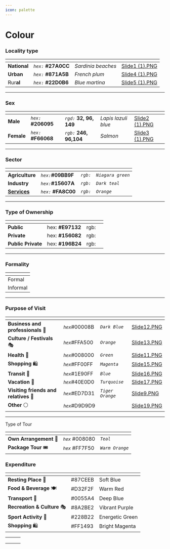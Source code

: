 ```yaml
---
icon: palette
---
```


# Colour

### Locality type

<table data-view="cards" data-full-width="true"><thead><tr><th></th><th></th><th></th><th data-hidden data-card-cover data-type="files"></th></tr></thead><tbody><tr><td><strong>National</strong></td><td><em><code>hex:</code></em> <strong>#27A0CC</strong></td><td><em>Sardinia beaches</em></td><td><a href="../.gitbook/assets/Slide1 (1).PNG">Slide1 (1).PNG</a></td></tr><tr><td><strong>Urban</strong></td><td><em><code>hex:</code></em> <strong>#871A5B</strong></td><td><em>French plum</em></td><td><a href="../.gitbook/assets/Slide4 (1).PNG">Slide4 (1).PNG</a></td></tr><tr><td>Rur<strong>al</strong></td><td><em><code>hex:</code></em> <strong>#22D0B6</strong></td><td><em>Blue martina</em></td><td><a href="../.gitbook/assets/Slide5 (1).PNG">Slide5 (1).PNG</a></td></tr></tbody></table>

***

### Sex

<table data-card-size="large" data-view="cards" data-full-width="true"><thead><tr><th></th><th></th><th></th><th></th><th data-hidden data-card-cover data-type="files"></th></tr></thead><tbody><tr><td><strong>Male</strong></td><td><em><code>hex:</code></em> <strong>#206095</strong></td><td><em><code>rgd:</code></em> <strong>32, 96, 149</strong></td><td><em>Lapis lazuli blue</em></td><td><a href="../.gitbook/assets/Slide2 (1).PNG">Slide2 (1).PNG</a></td></tr><tr><td><strong>Female</strong></td><td><em><code>hex:</code></em> <strong>#F66068</strong></td><td><em><code>rgb:</code></em> <strong>246, 96,104</strong></td><td><em>Salmon</em></td><td><a href="../.gitbook/assets/Slide3 (1).PNG">Slide3 (1).PNG</a></td></tr></tbody></table>

***

### Sector

<table data-view="cards" data-full-width="true"><thead><tr><th></th><th></th><th></th><th></th></tr></thead><tbody><tr><td><strong>Agriculture</strong></td><td><em><code>hex:</code></em><strong>#09BB9F</strong></td><td><em><code>rgb:</code></em></td><td><em><code>Niagara green</code></em> </td></tr><tr><td><strong>Industry</strong></td><td><em><code>hex:</code></em><strong>#15607A</strong></td><td><em><code>rgb:</code></em></td><td><em><code>Dark teal</code></em></td></tr><tr><td><a data-footnote-ref href="#user-content-fn-1"><strong>S</strong></a><a data-footnote-ref href="#user-content-fn-1"><strong>ervices</strong></a></td><td><em><code>hex:</code></em> <strong>#FA8C00</strong></td><td><em><code>rgb:</code></em></td><td><em><code>Orange</code></em></td></tr></tbody></table>

***

### Type of Ownership

<table data-view="cards" data-full-width="true"><thead><tr><th></th><th></th><th></th><th></th></tr></thead><tbody><tr><td><strong>Public</strong></td><td>hex: <strong>#E97132</strong></td><td>rgb:</td><td></td></tr><tr><td><strong>Private</strong></td><td>hex: <strong>#156082</strong></td><td>rgb:</td><td></td></tr><tr><td><strong>Public Private</strong></td><td>hex: <strong>#196B24</strong></td><td>rgb: </td><td></td></tr></tbody></table>

***

### Formality

<table data-card-size="large" data-view="cards" data-full-width="true"><thead><tr><th></th></tr></thead><tbody><tr><td>Formal</td></tr><tr><td>Informal</td></tr></tbody></table>

***

### Purpose of Visit

<table data-view="cards" data-full-width="true"><thead><tr><th></th><th></th><th></th><th data-hidden data-card-cover data-type="files"></th></tr></thead><tbody><tr><td><strong>Business and professionals</strong> 💼</td><td><em><code>hex</code></em>#00008B</td><td><em><code>Dark Blue</code></em></td><td><a href="../.gitbook/assets/Slide12.PNG">Slide12.PNG</a></td></tr><tr><td><strong>Culture / Festivals</strong> 🎭</td><td><em><code>hex</code></em>#FFA500</td><td><em><code>Orange</code></em></td><td><a href="../.gitbook/assets/Slide13.PNG">Slide13.PNG</a></td></tr><tr><td><strong>Health</strong> 🏥</td><td><em><code>hex</code></em>#008000</td><td><em><code>Green</code></em></td><td><a href="../.gitbook/assets/Slide11.PNG">Slide11.PNG</a></td></tr><tr><td><strong>Shopping</strong> 🛍️</td><td><em><code>hex</code></em>#FF00FF</td><td><em><code>Magenta</code></em></td><td><a href="../.gitbook/assets/Slide15.PNG">Slide15.PNG</a></td></tr><tr><td><strong>Transit</strong> 🚆</td><td><em><code>hex</code></em>#1E90FF</td><td><em><code>Blue</code></em></td><td><a href="../.gitbook/assets/Slide16.PNG">Slide16.PNG</a></td></tr><tr><td><strong>Vacation</strong> 🌴</td><td><em><code>hex</code></em>#40E0D0</td><td><em><code>Turquoise</code></em></td><td><a href="../.gitbook/assets/Slide17.PNG">Slide17.PNG</a></td></tr><tr><td><strong>Visiting friends and relatives</strong> 🏡</td><td><em><code>hex</code></em>#ED7D31</td><td><em><code>Tiger Orange</code></em></td><td><a href="../.gitbook/assets/Slide9.PNG">Slide9.PNG</a></td></tr><tr><td><strong>Other</strong> ⚪</td><td><em><code>hex</code></em>#D9D9D9</td><td></td><td><a href="../.gitbook/assets/Slide19.PNG">Slide19.PNG</a></td></tr></tbody></table>

***

Type of Tour



<table data-card-size="large" data-view="cards" data-full-width="true"><thead><tr><th></th><th></th><th></th></tr></thead><tbody><tr><td><strong>Own Arrangement</strong> 🧭</td><td><em><code>hex</code></em> #008080</td><td><em><code>Teal</code></em></td></tr><tr><td><strong>Package Tour</strong> 🎟️</td><td><em><code>hex</code></em> #FF7F50</td><td><em><code>Warm Orange</code></em></td></tr></tbody></table>



### Expenditure

<table data-card-size="large" data-view="cards" data-full-width="true"><thead><tr><th></th><th></th><th></th></tr></thead><tbody><tr><td><strong>Resting Place</strong> 🏨</td><td>#87CEEB</td><td>Soft Blue</td></tr><tr><td><strong>Food &#x26; Beverage</strong> 🍽️</td><td>#D32F2F</td><td>Warm Red</td></tr><tr><td><strong>Transport</strong> 🚆</td><td>#0055A4</td><td>Deep Blue</td></tr><tr><td><strong>Recreation &#x26; Culture</strong> 🎭</td><td>#8A2BE2</td><td>Vibrant Purple</td></tr><tr><td><strong>Sport Activity</strong> 🏅</td><td>#228B22</td><td>Energetic Green</td></tr><tr><td><strong>Shopping</strong> 🛍️</td><td>#FF1493</td><td>Bright Magenta</td></tr></tbody></table>



|   |   |   |
| - | - | - |
|   |   |   |
|   |   |   |
|   |   |   |



[^1]: 
